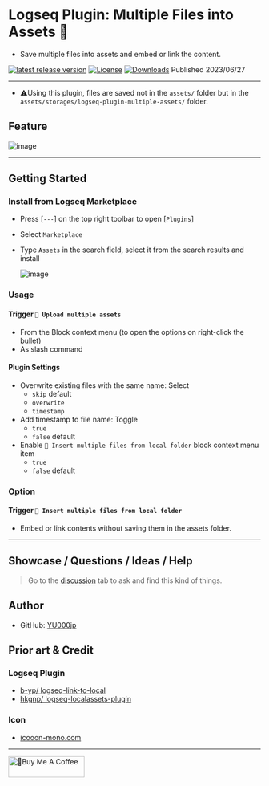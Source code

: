 # Logseq Plugin: Multiple Files into Assets 📂

- Save multiple files into assets and embed or link the content.

[![latest release version](https://img.shields.io/github/v/release/YU000jp/logseq-plugin-multiple-assets)](https://github.com/YU000jp/logseq-plugin-multiple-assets/releases)
[![License](https://img.shields.io/github/license/YU000jp/logseq-plugin-multiple-assets?color=blue)](https://github.com/YU000jp/logseq-plugin-multiple-assets/LICENSE)
[![Downloads](https://img.shields.io/github/downloads/YU000jp/logseq-plugin-multiple-assets/total.svg)](https://github.com/YU000jp/logseq-plugin-multiple-assets/releases)
 Published 2023/06/27

---

- ⚠️Using this plugin, files are saved not in the `assets/` folder but in the `assets/storages/logseq-plugin-multiple-assets/` folder.

## Feature

![image](https://github.com/YU000jp/logseq-plugin-multiple-assets/assets/111847207/789a232e-7e37-4033-8048-6d33364eb70d)

---

## Getting Started

### Install from Logseq Marketplace

- Press [`---`] on the top right toolbar to open [`Plugins`]
- Select `Marketplace`
- Type `Assets` in the search field, select it from the search results and install

   ![image](https://github.com/YU000jp/logseq-plugin-multiple-assets/assets/111847207/5a3933c0-13f5-4c21-8fc8-c70429d7ad29)

### Usage

#### Trigger `💾 Upload multiple assets`

- From the Block context menu (to open the options on right-click the bullet)
- As slash command

#### Plugin Settings

- Overwrite existing files with the same name: Select
  - `skip` default
  - `overwrite`
  - `timestamp`
- Add timestamp to file name: Toggle
  - `true`
  - `false` default
- Enable `📂 Insert multiple files from local folder` block context menu item
  - `true`
  - `false` default

### Option

#### Trigger `📂 Insert multiple files from local folder`

- Embed or link contents without saving them in the assets folder.

---

## Showcase / Questions / Ideas / Help

> Go to the [discussion](https://github.com/YU000jp/logseq-plugin-multiple-assets/discussions) tab to ask and find this kind of things.

## Author

- GitHub: [YU000jp](https://github.com/YU000jp)

## Prior art & Credit

### Logseq Plugin

- [b-yp/ logseq-link-to-local](https://github.com/b-yp/logseq-link-to-local/tree/dev)
- [hkgnp/ logseq-localassets-plugin](https://github.com/hkgnp/logseq-localassets-plugin)

### Icon

- [icooon-mono.com](https://icooon-mono.com/15427-%e3%83%95%e3%82%a9%e3%83%ab%e3%83%80%e3%82%a2%e3%82%a4%e3%82%b3%e3%83%b312/)

---

<a href="https://www.buymeacoffee.com/yu000japan" target="_blank"><img src="https://cdn.buymeacoffee.com/buttons/v2/default-violet.png" alt="🍌Buy Me A Coffee" style="height: 42px;width: 152px" ></a>
